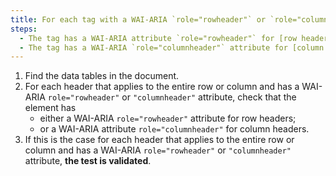 ```yaml
---
title: For each tag with a WAI-ARIA `role="rowheader"` or `role="columnheader"` attribute whose content applies to the entire row or column, does the tag meet one of these conditions?
steps:
  - The tag has a WAI-ARIA attribute `role="rowheader"` for [row headers](#column-or-row-header).
  - The tag has a WAI-ARIA `role="columnheader"` attribute for [column headers](#column-or-row-header).
---
```


1. Find the data tables in the document.
2. For each header that applies to the entire row or column and has a WAI-ARIA `role="rowheader"` or `"columnheader"` attribute, check that the element has
   - either a WAI-ARIA `role="rowheader"` attribute for row headers;
   - or a WAI-ARIA attribute `role="columnheader"` for column headers.
3. If this is the case for each header that applies to the entire row or column and has a WAI-ARIA `role="rowheader"` or `"columnheader"` attribute, **the test is validated**.
